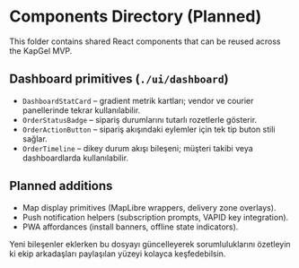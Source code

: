 # Components Directory (Planned)

This folder contains shared React components that can be reused across the KapGel MVP.

## Dashboard primitives (`./ui/dashboard`)

- `DashboardStatCard` – gradient metrik kartları; vendor ve courier panellerinde tekrar kullanılabilir.
- `OrderStatusBadge` – sipariş durumlarını tutarlı rozetlerle gösterir.
- `OrderActionButton` – sipariş akışındaki eylemler için tek tip buton stili sağlar.
- `OrderTimeline` – dikey durum akışı bileşeni; müşteri takibi veya dashboardlarda kullanılabilir.

## Planned additions

- Map display primitives (MapLibre wrappers, delivery zone overlays).
- Push notification helpers (subscription prompts, VAPID key integration).
- PWA affordances (install banners, offline state indicators).

Yeni bileşenler eklerken bu dosyayı güncelleyerek sorumluluklarını özetleyin ki ekip arkadaşları paylaşılan yüzeyi kolayca keşfedebilsin.
